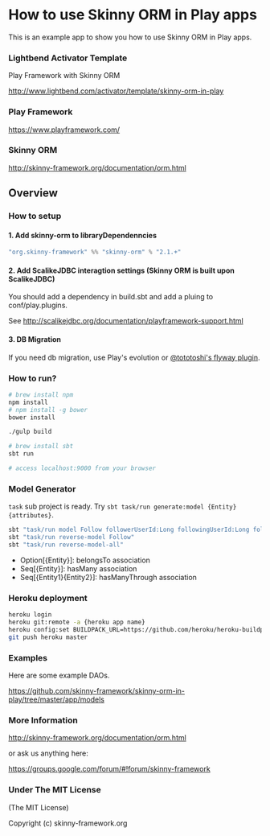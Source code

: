 How to use Skinny ORM in Play apps
=================================

This is an example app to show you how to use Skinny ORM in Play apps.

### Lightbend Activator Template

Play Framework with Skinny ORM

http://www.lightbend.com/activator/template/skinny-orm-in-play

### Play Framework

https://www.playframework.com/

### Skinny ORM

http://skinny-framework.org/documentation/orm.html

## Overview

### How to setup

#### 1. Add skinny-orm to libraryDependenncies

```scala
"org.skinny-framework" %% "skinny-orm" % "2.1.+"
```

#### 2. Add ScalikeJDBC interagtion settings (Skinny ORM is built upon ScalikeJDBC)

You should add a dependency in build.sbt and add a pluing to conf/play.plugins.

See http://scalikejdbc.org/documentation/playframework-support.html

#### 3. DB Migration

If you need db migration, use Play's evolution or [@tototoshi's flyway plugin](https://github.com/tototoshi/play-flyway).

### How to run?

```sh
# brew install npm
npm install
# npm install -g bower
bower install

./gulp build

# brew install sbt
sbt run

# access localhost:9000 from your browser
```

### Model Generator

`task` sub project is ready. Try `sbt task/run generate:model {Entity} {attributes}`.

```sh
sbt "task/run model Follow followerUserId:Long followingUserId:Long follower:Option[User] following:Option[User]"
sbt "task/run reverse-model Follow"
sbt "task/run reverse-model-all"
```

- Option[{Entity}]: belongsTo association
- Seq[{Entity}]: hasMany association
- Seq[{Entity1}{Entity2}]: hasManyThrough association

### Heroku deployment

```sh
heroku login
heroku git:remote -a {heroku app name}
heroku config:set BUILDPACK_URL=https://github.com/heroku/heroku-buildpack-scala
git push heroku master
```

### Examples

Here are some example DAOs.

https://github.com/skinny-framework/skinny-orm-in-play/tree/master/app/models

### More Information

http://skinny-framework.org/documentation/orm.html

or ask us anything here:

https://groups.google.com/forum/#!forum/skinny-framework

### Under The MIT License

(The MIT License)

Copyright (c) skinny-framework.org

